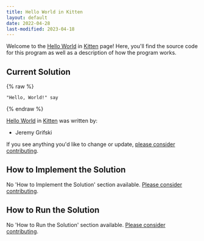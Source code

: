 ```yaml
---
title: Hello World in Kitten
layout: default
date: 2022-04-28
last-modified: 2023-04-18
---
```


Welcome to the [Hello World](https://sampleprograms.io/projects/hello-world) in [Kitten](https://sampleprograms.io/languages/kitten) page! Here, you'll find the source code for this program as well as a description of how the program works.

## Current Solution

{% raw %}

```kitten
"Hello, World!" say
```

{% endraw %}

[Hello World](https://sampleprograms.io/projects/hello-world) in [Kitten](https://sampleprograms.io/languages/kitten) was written by:

- Jeremy Grifski

If you see anything you'd like to change or update, [please consider contributing](https://github.com/TheRenegadeCoder/sample-programs).

## How to Implement the Solution

No 'How to Implement the Solution' section available. [Please consider contributing](https://github.com/TheRenegadeCoder/sample-programs-website).

## How to Run the Solution

No 'How to Run the Solution' section available. [Please consider contributing](https://github.com/TheRenegadeCoder/sample-programs-website).